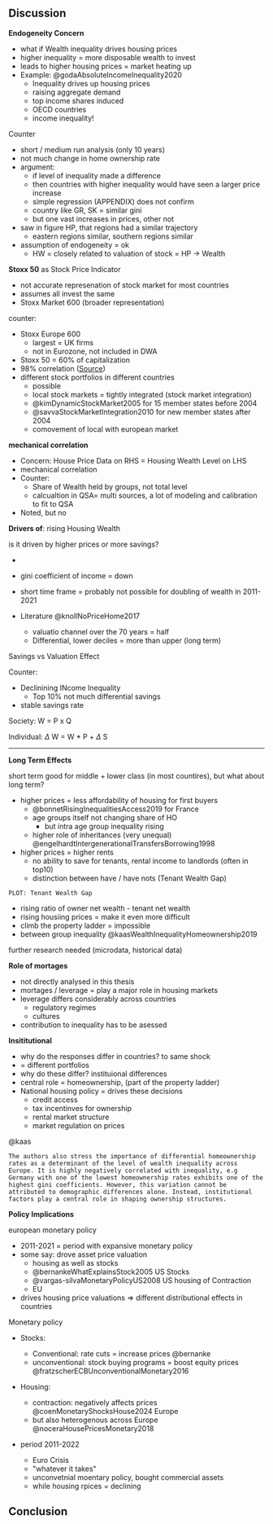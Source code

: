 ## Discussion

**Endogeneity Concern**

- what if Wealth inequality drives housing prices
- higher inequality = more disposable wealth to invest
- leads to higher housing prices = market heating up
- Example: @godaAbsoluteIncomeInequality2020
  - Inequality drives up housing prices
  - raising aggregate demand 
  - top income shares induced
  - OECD countries 
  - income inequality! 
  



Counter

- short / medium run analysis (only 10 years)
- not much change in home ownership rate
- argument: 
  - if level of inequality made a difference
  - then countries with higher inequality would have seen a larger price increase
  - simple regression (APPENDIX) does not confirm
  - country like GR, SK = similar gini
  - but one vast increases in prices, other not
- saw in figure HP, that regions had a similar trajectory
  - eastern regions similar, southern regions similar
- assumption of endogeneity = ok
  - HW = closely related to valuation of stock = HP -> Wealth




**Stoxx 50** as Stock Price Indicator

- not accurate represenation of stock market for most countries
- assumes all invest the same
- Stoxx Market 600 (broader representation)

counter:

- Stoxx Europe 600 
  - largest = UK firms
  - not in Eurozone, not included in DWA
- Stoxx 50 = 60% of capitalization
- 98% correlation ([Source](https://stoxx.com/under-the-spotlight-a-closer-look-at-european-equities/))
- different stock portfolios in different countries
  - possible
  - local stock markets = tightly integrated (stock market integration)
  - @kimDynamicStockMarket2005 for 15 member states before 2004
  - @savvaStockMarketIntegration2010 for new member states after 2004
  - comovement of local with european market




**mechanical correlation**

- Concern: House Price Data on RHS = Housing Wealth Level on LHS
- mechanical correlation
- Counter: 
  - Share of Wealth held by groups, not total level
  - calcualtion in QSA= multi sources, a lot of modeling and calibration to fit to QSA
- Noted, but no



**Drivers of**: rising Housing Wealth

is it driven by higher prices or more savings?

- 





- gini coefficient of income = down
- short time frame = probably not possible for doubling of wealth in 2011-2021
- Literature @knollNoPriceHome2017
  - valuatio channel over the 70 years = half
  - Differential, lower deciles = more than upper (long term)







Savings vs Valuation Effect



Counter:

- Declinining INcome Inequality
  - Top 10% not much differential savings
- stable savings rate



Society: W = P x Q

Individual: $\Delta$ W = W * P + $\Delta$ S

---





**Long Term Effects** 

short term good for middle + lower class (in most countires), but what about long term?



- higher prices = less affordability of housing for first buyers
  - @bonnetRisingInequalitiesAccess2019 for France
  - age groups itself not changing share of HO
    - but intra age group inequality rising
  - higher role of inheritances (very unequal) @engelhardtIntergenerationalTransfersBorrowing1998
- higher prices = higher rents 
  - no ability to save for tenants, rental income to landlords (often in top10)
  - distinction between have / have nots (Tenant Wealth Gap)

```
PLOT: Tenant Wealth Gap
```

- rising ratio of owner net wealth - tenant net wealth
- rising housiing prices = make it even more difficult
- climb the property ladder = impossible 
- between group inequality @kaasWealthInequalityHomeownership2019

further research needed (microdata, historical data)



**Role of mortages**

- not directly analysed in this thesis
- mortages / leverage = play a major role in housing markets
- leverage differs considerably across countries
  - regulatory regimes
  - cultures
- contribution to inequality has to be asessed





**Insititutional**

- why do the responses differ in countries? to same shock
- = different portfolios 
- why do these differ? instituional differences
- central role = homeownership, (part of the property ladder)
- National housing policy = drives these decisions
  - credit access 
  - tax incentinves for ownership
  - rental market structure
  - market regulation on prices

@kaas

```
The authors also stress the importance of differential homeownership rates as a determinant of the level of wealth inequality across Europe. It is highly negatively correlated with inequality, e.g Germany with one of the lowest homeownership rates exhibits one of the highest gini coefficients. However, this variation cannot be attributed to demographic differences alone. Instead, institutional factors play a central role in shaping ownership structures.
```





**Policy Implications**

european monetary policy

- 2011-2021 = period with expansive monetary policy
- some say: drove asset price valuation
  - housing as well as stocks
  - @bernankeWhatExplainsStock2005 US Stocks 
  - @vargas-silvaMonetaryPolicyUS2008 US housing of Contraction
  - EU 
- drives housing price valuations => different distributional effects in countries



Monetary policy 

- Stocks:

  - Conventional: rate cuts = increase prices @bernanke
  - unconventional: stock buying programs = boost equity prices @fratzscherECBUnconventionalMonetary2016

- Housing:

  - contraction: negatively affects prices @coenMonetaryShocksHouse2024 Europe 
  - but also heterogenous across Europe @noceraHousePricesMonetary2018

- period 2011-2022

  - Euro Crisis
  - "whatever it takes"
  - unconvetnial moentary policy, bought commercial assets
  - while housing rpices = declining 

  



## Conclusion